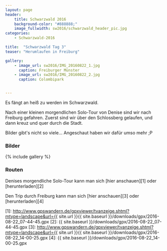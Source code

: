 ```yaml
---
layout: page
header:
    title: Schwarzwald 2016	
    background-color: "#888888;"
    image_fullwidth: sw2016/schwarzwald_header_pic.jpg
categories:
    - Schwarzwald-2016

title:  "Schwarzwald Tag 3"
teaser: "Herumlaufen in Freiburg"

gallery:
    - image_url: sw2016/IMG_20160822_1.jpg
      caption: Freiburger Münster
    - image_url: sw2016/IMG_20160822_2.jpg
      caption: Colombipark


---
```



Es fängt an heiß zu werden im Schwarzwald.

Nach einer kleinen morgendlichen Solo-Tour von Denise sind wir nach Freiburg gefahren. Zuerst sind wir über den Schlossberg gelaufen, und dann kreuz und quer durch die Stadt.

Bilder gibt's nicht so viele... Angeschaut haben wir dafür umso mehr ;P

### Bilder

{% include gallery %}

### Routen

Denises morgendliche Solo-Tour kann man sich [hier anschauen][1] oder [herunterladen][2]

Den Trip durch Freiburg kann man sich [hier anschauen][3] oder [herunterladen][4]



 [1]: http://www.gpswandern.de/gpxviewer/tvanzeige.shtml?mtype=landscape&url={{ site.url }}{{ site.baseurl }}/downloads/gpx/2016-08-22_07-44-45.gpx
 [2]: {{ site.baseurl }}/downloads/gpx/2016-08-22_07-44-45.gpx
 [3]: http://www.gpswandern.de/gpxviewer/tvanzeige.shtml?mtype=landscape&url={{ site.url }}{{ site.baseurl }}/downloads/gpx/2016-08-22_14-00-25.gpx
 [4]: {{ site.baseurl }}/downloads/gpx/2016-08-22_14-00-25.gpx

